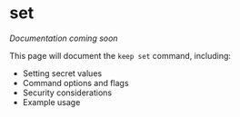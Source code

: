 # set

*Documentation coming soon*

This page will document the `keep set` command, including:

- Setting secret values
- Command options and flags
- Security considerations
- Example usage